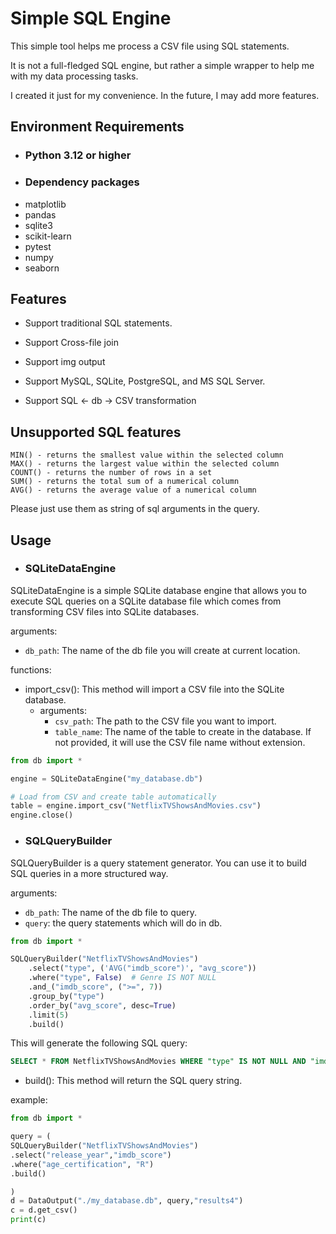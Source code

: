 
# Simple SQL Engine


This simple tool helps me process a CSV file using SQL statements.

It is not a full-fledged SQL engine, but rather a simple wrapper to help me with my data processing tasks.

I created it just for my convenience. In the future, I may add more features.

## Environment Requirements
- ### Python 3.12 or higher
- ### Dependency packages
- matplotlib
- pandas
- sqlite3
- scikit-learn
- pytest
- numpy
- seaborn


## Features 

- Support traditional SQL statements.

- Support Cross-file join

- Support img output

- Support MySQL, SQLite, PostgreSQL, and MS SQL Server.

- Support SQL <- db -> CSV transformation

## Unsupported SQL features
 
    MIN() - returns the smallest value within the selected column
    MAX() - returns the largest value within the selected column
    COUNT() - returns the number of rows in a set
    SUM() - returns the total sum of a numerical column
    AVG() - returns the average value of a numerical column
Please just use them  as string of sql arguments in the query.

## Usage

- ### SQLiteDataEngine

SQLiteDataEngine is a simple SQLite database engine that allows you to execute SQL queries on a SQLite database file which comes from transforming CSV files into SQLite databases.

arguments:
- `db_path`: The name of the db file you will create at current location.

functions:

- import_csv(): This method will import a CSV file into the SQLite database.
  - arguments:
    - `csv_path`: The path to the CSV file you want to import.
    - `table_name`: The name of the table to create in the database. If not provided, it will use the CSV file name without extension.
```python
from db import *

engine = SQLiteDataEngine("my_database.db")

# Load from CSV and create table automatically
table = engine.import_csv("NetflixTVShowsAndMovies.csv")
engine.close()


```

- ### SQLQueryBuilder
SQLQueryBuilder is a query statement generator. 
You can use it to build SQL queries in a more structured way.

arguments:
- `db_path`: The name of the db file to query.
- `query`: the query statements which will do in db.

```python
from db import *

SQLQueryBuilder("NetflixTVShowsAndMovies")
    .select("type", ('AVG("imdb_score")', "avg_score"))
    .where("type", False)  # Genre IS NOT NULL
    .and_("imdb_score", (">=", 7))
    .group_by("type")
    .order_by("avg_score", desc=True)
    .limit(5)
    .build()
```
This will generate the following SQL query:
```sql
SELECT * FROM NetflixTVShowsAndMovies WHERE "type" IS NOT NULL AND "imdb_score" IS NULL GROUP BY type ORDER BY avg_score DESC LIMIT 5;
```

- build(): This method will return the SQL query string.

example:
```python
from db import *

query = (
SQLQueryBuilder("NetflixTVShowsAndMovies")
.select("release_year","imdb_score")
.where("age_certification", "R")
.build()

)
d = DataOutput("./my_database.db", query,"results4")
c = d.get_csv()
print(c)
```


